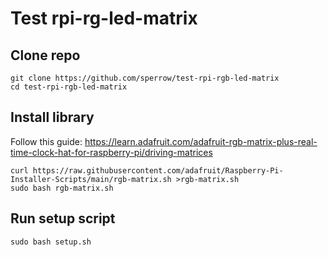 # Test rpi-rg-led-matrix
## Clone repo
```
git clone https://github.com/sperrow/test-rpi-rgb-led-matrix
cd test-rpi-rgb-led-matrix
```
## Install library
Follow this guide: https://learn.adafruit.com/adafruit-rgb-matrix-plus-real-time-clock-hat-for-raspberry-pi/driving-matrices
```
curl https://raw.githubusercontent.com/adafruit/Raspberry-Pi-Installer-Scripts/main/rgb-matrix.sh >rgb-matrix.sh
sudo bash rgb-matrix.sh
```
## Run setup script
```
sudo bash setup.sh
```
